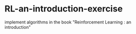 # RL-an-introduction-exercise
implement algorithms in the book "Reinforcement Learning : an introduction"
